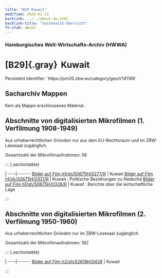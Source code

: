 ```yaml
---
title: "B29 Kuwait"
modified: 2024-01-13
backlink: ../../about.de.html
backlink-title: "Systematik-Übersicht"
fn-stub: about
---
```


### Hamburgisches Welt-Wirtschafts-Archiv (HWWA)

# [B29]{.gray}&#8201; Kuwait

<div class="hint">Persistent Identifier: `https://pm20.zbw.eu/category/geo/i/141169`</div>







## Sacharchiv Mappen








Kein als Mappe erschlossenes Material.



<a id="filmsections" />

## Abschnitte von digitalisierten Mikrofilmen (1. Verfilmung 1908-1949)

<p>Aus urheberrechtlichen Gründen nur aus dem EU-Rechtsraum und im ZBW-Lesesaal zugänglich.</p>


<p>Gesamtzahl der Mikrofilmaufnahmen: 58</p>





::: {.sectiontable}

 | 
----|-------
<a class="btn" href="https://pm20.zbw.eu/film/h1/sh/S0675H/0277/R" rel="nofollow">Bilder auf Film h1/sh/S0675H/0277/R</a> | Kuwait
<a class="btn" href="https://pm20.zbw.eu/film/h1/sh/S0675H/0321/R" rel="nofollow">Bilder auf Film h1/sh/S0675H/0321/R</a> | Kuwait : Politische Beziehungen zu Nedschd
<a class="btn" href="https://pm20.zbw.eu/film/h1/sh/S0675H/0328/R" rel="nofollow">Bilder auf Film h1/sh/S0675H/0328/R</a> | Kuwait : Berichte über die wirtschaftliche Lage


:::




## Abschnitte von digitalisierten Mikrofilmen (2. Verfilmung 1950-1960)

<p>Aus urheberrechtlichen Gründen nur im ZBW-Lesesaal zugänglich.</p>


<p>Gesamtzahl der Mikrofilmaufnahmen: 182</p>





::: {.sectiontable}

 | 
----|-------
<a class="btn" href="https://pm20.zbw.eu/film/h2/sh/S2618H/0428" rel="nofollow">Bilder auf Film h2/sh/S2618H/0428</a> | Kuwait


:::













